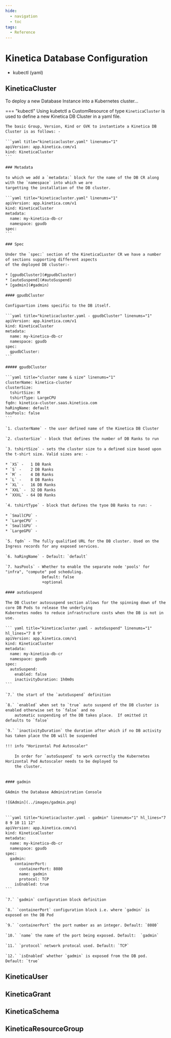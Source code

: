 ```yaml
---
hide:
  - navigation
  - toc
tags:
  - Reference
---
```

# Kinetica Database Configuration

* kubectl (yaml)

## KineticaCluster

To deploy a new Database Instance into a Kubernetes cluster...

=== "kubectl"
    Using kubetctl a CustomResource of type `KineticaCluster` is used to define a new Kinetica DB Cluster in a yaml file.

    The basic Group, Version, Kind or GVK to instantiate a Kinetica DB Cluster is as follows: -
    
    ```yaml title="kineticacluster.yaml" linenums="1"
    apiVersion: app.kinetica.com/v1
    kind: KineticaCluster
    ```

    ### Metadata

    to which we add a `metadata:` block for the name of the DB CR along with the `namespace` into which we are
    targetting the installation of the DB cluster.

    ```yaml title="kineticacluster.yaml" linenums="1"
    apiVersion: app.kinetica.com/v1
    kind: KineticaCluster
    metadata:
      name: my-kinetica-db-cr
      namespace: gpudb
    spec:
    ```

    ### Spec
    
    Under the `spec:` section of the KineticaCLuster CR we have a number of sections supporting different aspects
    of the deployed DB cluster:-

    * [gpudbCluster](#gpudbCluster)
    * [autoSuspend](#autoSuspend)
    * [gadmin](#gadmin)

    #### gpudbCluster

    Configuartion items specific to the DB itself.

    ```yaml title="kineticacluster.yaml - gpudbCluster" linenums="1"
    apiVersion: app.kinetica.com/v1
    kind: KineticaCluster
    metadata:
      name: my-kinetica-db-cr
      namespace: gpudb
    spec:
      gpudbCluster:
    ```

    ##### gpudbCluster

    ```yaml title="cluster name & size" linenums="1"
    clusterName: kinetica-cluster 
    clusterSize: 
      tshirtSize: M 
      tshirtType: LargeCPU 
    fqdn: kinetica-cluster.saas.kinetica.com
    haRingName: default
    hasPools: false    
    ```

    `1. clusterName` - the user defined name of the Kinetica DB Cluster

    `2. clusterSize` - block that defines the number of DB Ranks to run

    `3. tshirtSize` - sets the cluster size to a defined size based upon the t-shirt size. Valid sizes are: -

    * `XS` -   1 DB Rank
    * `S` -    2 DB Ranks
    * `M` -    4 DB Ranks
    * `L` -    8 DB Ranks
    * `XL` -   16 DB Ranks
    * `XXL` -  32 DB Ranks
    * `XXXL` - 64 DB Ranks

    `4. tshirtType` - block that defines the tyoe DB Ranks to run: -

    * `SmallCPU` - 
    * `LargeCPU` -
    * `SmallGPU` - 
    * `LargeGPU` -

    `5. fqdn` - The fully qualified URL for the DB cluster. Used on the Ingress records for any exposed services.

    `6. haRingName` - Default: `default`

    `7. hasPools` - Whether to enable the separate node 'pools' for "infra", "compute" pod scheduling.
                    Default: false
                    +optional

    #### autoSuspend

    The DB Cluster autosuspend section allows for the spinning down of the core DB Pods to release the underlying
    Kubernetes nodes to reduce infrastructure costs when the DB is not in use. 

    ``` yaml title="kineticacluster.yaml - autoSuspend" linenums="1" hl_lines="7 8 9"
    apiVersion: app.kinetica.com/v1
    kind: KineticaCluster
    metadata:
      name: my-kinetica-db-cr
      namespace: gpudb
    spec:
      autoSuspend:
        enabled: false
        inactivityDuration: 1h0m0s
    ```

    `7.` the start of the `autoSuspend` definition

    `8.` `enabled` when set to `true` auto suspend of the DB cluster is enabled otherwise set to `false` and no 
        automatic suspending of the DB takes place.  If omitted it defaults to `false`

    `9.` `inactivityDuration` the duration after which if no DB activity has taken place the DB will be suspended

    !!! info "Horizontal Pod Autoscaler"

        In order for `autoSuspend` to work correctly the Kubernetes Horizontal Pod Autoscaler needs to be deployed to
        the cluster.


    #### gadmin

    GAdmin the Database Administration Console

    ![GAdmin](../images/gadmin.png)


    ```yaml title="kineticacluster.yaml - gadmin" linenums="1" hl_lines="7 8 9 10 11 12"
    apiVersion: app.kinetica.com/v1
    kind: KineticaCluster
    metadata:
      name: my-kinetica-db-cr
      namespace: gpudb
    spec:
      gadmin:
        containerPort:
          containerPort: 8080
          name: gadmin
          protocol: TCP
        isEnabled: true
    ```

    `7.` `gadmin` configuration block definition

    `8.` `containerPort` configuration block i.e. where `gadmin` is exposed on the DB Pod

    `9.` `containerPort` the port number as an integer. Default: `8080`

    `10.` `name` the name of the port being exposed. Default:  `gadmin`

    `11.` `protocol` network protocal used. Default: `TCP`

    `12.` `isEnabled` whether `gadmin` is exposed from the DB pod. Default: `true`

## KineticaUser

## KineticaGrant

## KineticaSchema

## KineticaResourceGroup

